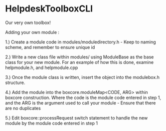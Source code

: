 # HelpdeskToolboxCLI
Our very own toolbox!

Adding your own module : 

1.) Create a module code in modules/moduledirectory.h
    - Keep to naming scheme, and remember to ensure unique id

2.) Write a new class file within modules/ using ModuleBase as
    the base class for your new module. For an example of how this
    is done, examine helpmodule.h, and helpmodule.cpp

3.) Once the module class is written, insert the object into the
    modulebox.h structure. 

4.) Add the module into the boxcore.moduleMap<CODE, ARG> within
    boxcore construction.
    Where the code is the module code entered in step 1,
    and the ARG is the argument used to call your module
    - Ensure that there are no duplicates

5.) Edit boxcore::processRequest switch statement to handle 
    the new module by the module code entered in step 1


 
